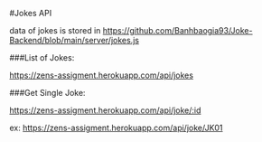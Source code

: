#Jokes API

data of jokes is stored in https://github.com/Banhbaogia93/Joke-Backend/blob/main/server/jokes.js


###List of Jokes:

https://zens-assigment.herokuapp.com/api/jokes


###Get Single Joke:

https://zens-assigment.herokuapp.com/api/joke/:id

ex: https://zens-assigment.herokuapp.com/api/joke/JK01
